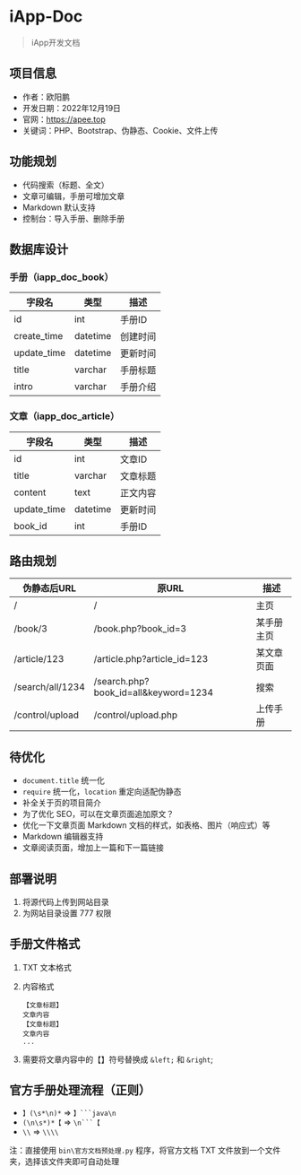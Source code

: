 # iApp-Doc

> iApp开发文档

## 项目信息

- 作者：欧阳鹏
- 开发日期：2022年12月19日
- 官网：https://apee.top
- 关键词：PHP、Bootstrap、伪静态、Cookie、文件上传

## 功能规划

- 代码搜索（标题、全文）
- 文章可编辑，手册可增加文章
- Markdown 默认支持
- 控制台：导入手册、删除手册

## 数据库设计

### 手册（iapp_doc_book）

| 字段名      | 类型     | 描述     |
| ----------- | -------- | -------- |
| id          | int      | 手册ID   |
| create_time | datetime | 创建时间 |
| update_time | datetime | 更新时间 |
| title       | varchar  | 手册标题 |
| intro       | varchar  | 手册介绍 |

### 文章（iapp_doc_article）

| 字段名      | 类型     | 描述     |
| ----------- | -------- | -------- |
| id          | int      | 文章ID   |
| title       | varchar  | 文章标题 |
| content     | text     | 正文内容 |
| update_time | datetime | 更新时间 |
| book_id     | int      | 手册ID   |

## 路由规划

| 伪静态后URL      | 原URL                                | 描述       |
| ---------------- | ------------------------------------ | ---------- |
| /                | /                                    | 主页       |
| /book/3          | /book.php?book_id=3                  | 某手册主页 |
| /article/123     | /article.php?article_id=123          | 某文章页面 |
| /search/all/1234 | /search.php?book_id=all&keyword=1234 | 搜索       |
| /control/upload  | /control/upload.php                  | 上传手册   |

## 待优化

- `document.title` 统一化
- `require` 统一化，`location` 重定向适配伪静态
- 补全关于页的项目简介
- 为了优化 SEO，可以在文章页面追加原文？
- 优化一下文章页面 Markdown 文档的样式，如表格、图片（响应式）等
- Markdown 编辑器支持
- 文章阅读页面，增加上一篇和下一篇链接

## 部署说明

1. 将源代码上传到网站目录
2. 为网站目录设置 777 权限

## 手册文件格式

1. TXT 文本格式
2. 内容格式

    ```
    【文章标题】
    文章内容
    【文章标题】
    文章内容
    ...
    ```

3. 需要将文章内容中的【】符号替换成 `&left;` 和 `&right`;

## 官方手册处理流程（正则）

- `】(\s*\n)*` => `】```java\n`
- `(\n\s*)*【` => `\n```【`
- `\\` => `\\\\`

注：直接使用 `bin\官方文档预处理.py` 程序，将官方文档 TXT 文件放到一个文件夹，选择该文件夹即可自动处理